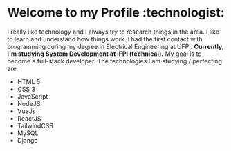<h1> Welcome to my Profile :technologist: </h1>

I really like technology and I always try to research things in the area. I like to learn and understand how things work. I had the first contact with programming during my degree in Electrical Engineering at UFPI. <strong>Currently, I'm studying System Development at IFPI (technical).</strong>
My goal is to become a full-stack developer. The technologies I am studying / perfecting are:
 
<ul>   
  <li style="list-decoration: none"> HTML 5 </li>
  <li> CSS 3 </li>
  <li> JavaScript</li>
  <li> NodeJS </li>
  <li> VueJs </li>
  <li> ReactJS </li>
  <li> TailwindCSS </li>
  <li> MySQL </li>
  <li> Django </li>
</ul>



